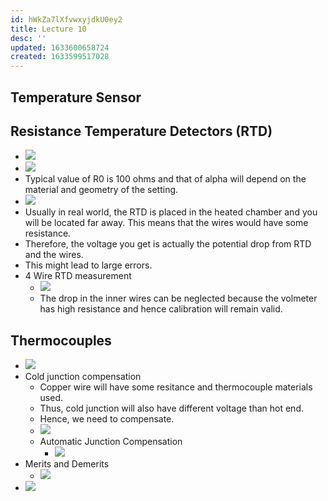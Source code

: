 ```yaml
---
id: hWkZa7lXfvwxyjdkU0ey2
title: Lecture 10
desc: ''
updated: 1633600658724
created: 1633599517028
---
```

## Temperature Sensor

## Resistance Temperature Detectors (RTD)

- ![](/assets/images/2021-10-07-15-11-54.png)
- ![](/assets/images/2021-10-07-15-17-18.png)
- Typical value of R0 is 100 ohms and that of alpha will depend on the material and geometry of the setting.
- ![](/assets/images/2021-10-07-15-18-13.png)
- Usually in real world, the RTD is placed in the heated chamber and you will be located far away. This means that the wires would have some resistance.
- Therefore, the voltage you get is actually the potential drop from RTD and the wires.
- This might lead to large errors.
- 4 Wire RTD measurement
  - ![](/assets/images/2021-10-07-15-20-41.png)
  - The drop in the inner wires can be neglected because the volmeter has high resistance and hence calibration will remain valid.

## Thermocouples

- ![](/assets/images/2021-10-07-15-23-07.png)
- Cold junction compensation
  - Copper wire will have some resitance and thermocouple materials used.
  - Thus, cold junction will also have different voltage than hot end.
  - Hence, we need to compensate.
  - ![](/assets/images/2021-10-07-15-28-56.png)
  - Automatic Junction Compensation
    - ![](/assets/images/2021-10-07-15-31-44.png)
- Merits and Demerits
  - ![](/assets/images/2021-10-07-15-25-34.png)
- ![](/assets/images/2021-10-07-15-26-41.png) 

